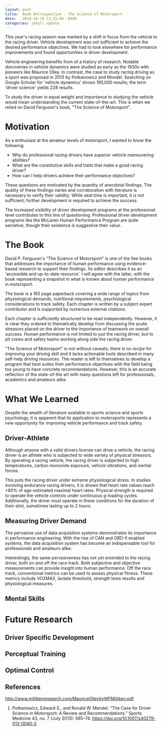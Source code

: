 ```yaml
---
layout: post
title:  Book Retrospective - The Science of Motorsport
date:   2019-10-19 13:15:00 -0400
categories: jekyll update
---
```


This year's racing season was marked by a shift in focus from the vehicle to
the racing driver. Vehicle development was not sufficient to achieve the
desired performance objectives. We had to look elsewhere for performance
improvements and found opportunities in driver development.

Vehicle engineering benefits from of a history of research. Notable discoveries
in vehicle dynamics were studied as early as the 1930s with pioneers like
Maurice Olley. In contrast, the case to study racing driving as a sport was
proposed in 2013 by Potkanowicz and Mondel. Searching on Google Scholar for
'vehicle dynamics' shows 195,000 results; the term 'driver science' yields 228
results.

To study the driver in equal weight and importance to studying the vehicle
would mean understanding the current state-of-the-art. This is when we relied
on David Ferguson's book, "The Science of Motorsport".

# Motivation
As a enthusiast at the amateur levels of motorsport, I wanted to know the
following:
* Why do professional racing drivers have superior vehicle maneuvering abilities?
* What are the constitutive skills and traits that make a good racing driver?
* How can I help drivers achieve their performance objectives?

These questions are motivated by the quantity of anecdotal findings.  The
quality of these findings varies and corroboration with literature is necessary
to verify their validity. While seat time is important, it is not sufficient;
further development is required to achieve the success.

The increased visibility of driver development programs at the professional
level contributes to this line of questioning. Professional driver development
programs like the McLaren Human Performance Program are quite secretive, though
their existence is suggestive their value.

# The Book
David P. Ferguson's "The Science of Motorsport" is one of the few books that
addresses the importance of human performance using evidence-based research to
support their findings. Its editor describes it as an 'accessible and
up-to-date resource'. I will agree with the latter, with the book representing
a snapshot in what is known about human performance in motorsport.

The book is a 165 page paperback covering a wide range of topics from
physiological demands, nutritional requirements, psychological considerations to
track safety. Each chapter is written by a subject expert contributor and is
supported by numerous external citations.

Each chapter is sufficiently structured to be read independently. However, it
is clear they ordered to thematically develop from discussing the acute
stressors placed on the driver to the importance of teamwork on overall
success. Human performance is not limited to just the racing driver, but to pit
crews and safety teams working along side the racing driver.

"The Science of Motorsport" is not without caveats; there is no _recipe_ for
improving your driving skill and it lacks actionable tools described in many
self-help driving resources. The reader is left to themselves to develop a
program that best suites their performance objectives with the field being too
young to have concrete recommendations. However, this is an accurate reflection
of the state-of-the art with many questions left for professionals, academics
and amateurs alike.

# What We Learned
Despite the wealth of literature available in sports science and sports
psychology, it is apparent that its application to motorsports represents a new
opportunity for improving vehicle performance and track safety.

## Driver-Athlete
Although anyone with a valid drivers license can drive a vehicle, the racing
driver is an athlete who is subjected to wide variety of physical stressors. By
operating a racing vehicle, the racing driver is subjected to high
temperatures, carbon monoxide exposure, vehicle vibrations, and inertial
forces.

This puts the racing driver under extreme physiological stress. In studies
involving endurance racing drivers, it is shown that heart rate values reach
\>80% of age-estimated maximal heart rates. Physical strength is required to
operate the vehicle controls under continuous g-loading cycles. Additionally,
the driver must operate in these conditions for the duration of their stint,
sometimes lasting up to 2 hours.

## Measuring Driver Demand
The pervasive use of data acquisition systems demonstrates its importance in
performance engineering. With the rise of CAN and OBD-II enabled systems, the
data acquisition system has become an indispensable tool for professionals and
amateurs alike.

Interestingly, the same pervasiveness has not yet extended to the racing
driver, both on and off the race track. Both subjective and objective
measurements can provide insight into human performance. Off the race track,
conventional metrics can be used to assess physical fitness. These metrics
include VO2MAX, lactate threshold, strength tests results and physiological
measures.

## Mental Skills


# Future Research
## Driver Specific Development

## Perceptual Training

## Optimal Control


## References
http://www.millikenresearch.com/MauriceOlleybyWFMilliken.pdf

1. Potkanowicz, Edward S., and Ronald W. Mendel. “The Case for Driver Science in Motorsport: A Review and Recommendations.” Sports Medicine 43, no. 7 (July 2013): 565–74. https://doi.org/10.1007/s40279-013-0040-2.

